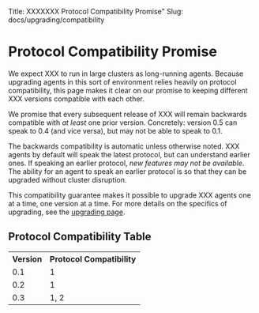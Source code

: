 Title: XXXXXXX Protocol Compatibility Promise"
Slug: docs/upgrading/compatibility


# Protocol Compatibility Promise

We expect XXX to run in large clusters as long-running agents. Because
upgrading agents in this sort of environment relies heavily on protocol
compatibility, this page makes it clear on our promise to keeping different
XXX versions compatible with each other.

We promise that every subsequent release of XXX will remain backwards
compatible with _at least_ one prior version. Concretely: version 0.5 can
speak to 0.4 (and vice versa), but may not be able to speak to 0.1.

The backwards compatibility is automatic unless otherwise noted. XXX agents by
default will speak the latest protocol, but can understand earlier
ones. If speaking an earlier protocol, _new features may not be available_.
The ability for an agent to speak an earlier protocol is so that they
can be upgraded without cluster disruption.

This compatibility guarantee makes it possible to upgrade XXX agents one
at a time, one version at a time. For more details on the specifics of
upgrading, see the [upgrading page](/docs/upgrading.html).

## Protocol Compatibility Table

<table class="table table-bordered table-striped">
<tr>
<th>Version</th>
<th>Protocol Compatibility</th>
</tr>
<tr>
<td>0.1</td>
<td>1</td>
</tr>
<tr>
<td>0.2</td>
<td>1</td>
</tr>
<tr>
<td>0.3</td>
<td>1, 2</td>
</tr>
</table>

